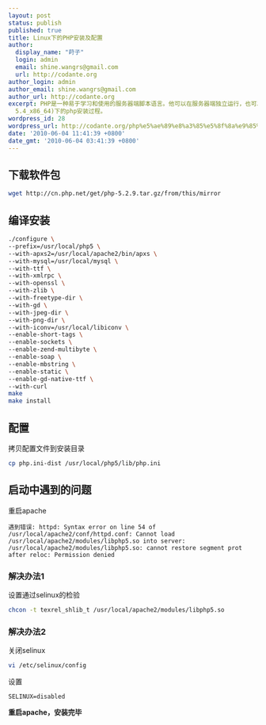 ```yaml
---
layout: post
status: publish
published: true
title: Linux下的PHP安装及配置
author:
  display_name: "莳子"
  login: admin
  email: shine.wangrs@gmail.com
  url: http://codante.org
author_login: admin
author_email: shine.wangrs@gmail.com
author_url: http://codante.org
excerpt: PHP是一种易于学习和使用的服务器端脚本语言。他可以在服务器端独立运行，也可以通过apache来发布，本文根据实际操作详细介绍linux系统(Centos
  5.4_x86_64)下的php安装过程。
wordpress_id: 28
wordpress_url: http://codante.org/php%e5%ae%89%e8%a3%85%e5%8f%8a%e9%85%8d%e7%bd%ae.html
date: '2010-06-04 11:41:39 +0800'
date_gmt: '2010-06-04 03:41:39 +0800'
---
```


## 下载软件包

```bash
wget http://cn.php.net/get/php-5.2.9.tar.gz/from/this/mirror
```

## 编译安装

```bash
./configure \
--prefix=/usr/local/php5 \
--with-apxs2=/usr/local/apache2/bin/apxs \
--with-mysql=/usr/local/mysql \
--with-ttf \
--with-xmlrpc \
--with-openssl \
--with-zlib \
--with-freetype-dir \
--with-gd \
--with-jpeg-dir \
--with-png-dir \
--with-iconv=/usr/local/libiconv \
--enable-short-tags \
--enable-sockets \
--enable-zend-multibyte \
--enable-soap \
--enable-mbstring \
--enable-static \
--enable-gd-native-ttf \
--with-curl
make
make install
```

## 配置

拷贝配置文件到安装目录

```bash
cp php.ini-dist /usr/local/php5/lib/php.ini
```

## 启动中遇到的问题

重启apache

```
遇到错误: httpd: Syntax error on line 54 of /usr/local/apache2/conf/httpd.conf: Cannot load /usr/local/apache2/modules/libphp5.so into server: /usr/local/apache2/modules/libphp5.so: cannot restore segment prot after reloc: Permission denied
```

### 解决办法1

设置通过selinux的检验

```bash
chcon -t texrel_shlib_t /usr/local/apache2/modules/libphp5.so
```

### 解决办法2

关闭selinux

```bash
vi /etc/selinux/config
```

设置

```
SELINUX=disabled
```

**重启apache，安装完毕**